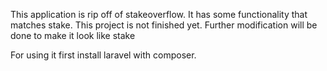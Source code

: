 This application is rip off of stakeoverflow.  It has some functionality that matches stake. This project is not finished yet. Further modification will be done to make it look like stake


For using it first install laravel with composer. 



